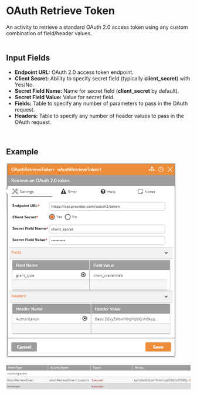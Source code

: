 <h1>OAuth Retrieve Token</h1>
An activity to retrieve a standard OAuth 2.0 access token using any custom combination of field/header values.
<br><br>
<h2>Input Fields</h2>
<ul>
  <li><b>Endpoint URL:</b> OAuth 2.0 access token endpoint.</li>
  <li><b>Client Secret:</b> Ability to specify secret field (typically <b>client_secret</b>) with Yes/No.</li>
  <li><b>Secret Field Name:</b> Name for secret field (<b>client_secret</b> by default).</li>
  <li><b>Secret Field Value:</b> Value for secret field.</li>
  <li><b>Fields:</b> Table to specify any number of parameters to pass in the OAuth request.</li>
  <li><b>Headers:</b> Table to specify any number of header values to pass in the OAuth request.</li>
</ul>
<br>
<h2>Example</h2>
<img src="https://raw.githubusercontent.com/Ayehu/custom-activities/master/OAuthRetrieveToken/screenshot.png">
<br><br>
<img src="https://raw.githubusercontent.com/Ayehu/custom-activities/master/OAuthRetrieveToken/screenshot_2.png">
